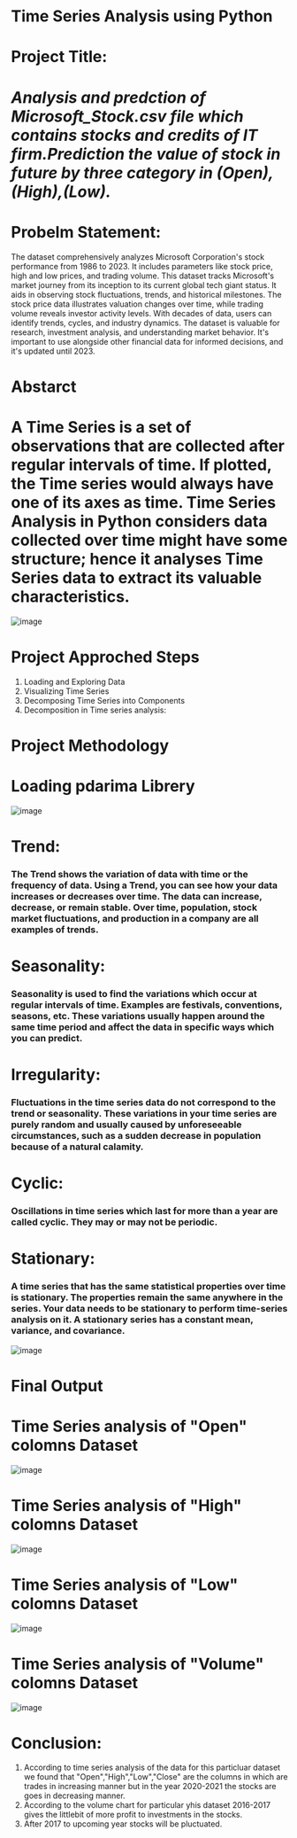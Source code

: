 # Time Series Analysis using Python

# Project Title:
# *Analysis and predction of Microsoft_Stock.csv file which contains stocks and credits of IT firm.Prediction the value of stock in future by three category in (Open),(High),(Low).*

# Probelm Statement:
The dataset comprehensively analyzes Microsoft Corporation's stock performance from 1986 to 2023. It includes parameters like stock price, high and low prices, and trading volume. This dataset tracks Microsoft's market journey from its inception to its current global tech giant status. It aids in observing stock fluctuations, trends, and historical milestones. The stock price data illustrates valuation changes over time, while trading volume reveals investor activity levels. With decades of data, users can identify trends, cycles, and industry dynamics. The dataset is valuable for research, investment analysis, and understanding market behavior. It's important to use alongside other financial data for informed decisions, and it's updated until 2023.

# Abstarct
# A Time Series is a set of observations that are collected after regular intervals of time. If plotted, the Time series would always have one of its axes as time. Time Series Analysis in Python considers data collected over time might have some structure; hence it analyses Time Series data to extract its valuable characteristics.
![image](https://github.com/pavani701/Time_Series_Analysis/assets/143177749/6e4c6e77-2402-4797-b4b0-6c782873860c)

# Project Approched Steps
1. Loading and Exploring Data
2. Visualizing Time Series
3. Decomposing Time Series into Components
4. Decomposition in Time series analysis:

# Project Methodology

# Loading pdarima Librery
![image](https://github.com/pavani701/Time_Series_Analysis/assets/143177749/673e6cde-fc2b-40ad-8371-0fd6bfc3ccd0)

 # **Trend:**
 ### The Trend shows the variation of data with time or the frequency of data. Using a Trend, you can see how your data increases or decreases over time. The data can increase, decrease, or remain stable. Over time, population, stock market fluctuations, and production in a company are all examples of trends.

# **Seasonality:**
### Seasonality is used to find the variations which occur at regular intervals of time. Examples are festivals, conventions, seasons, etc. These variations usually happen around the same time period and affect the data in specific ways which you can predict.

# **Irregularity:**
### Fluctuations in the time series data do not correspond to the trend or seasonality. These variations in your time series are purely random and usually caused by unforeseeable circumstances, such as a sudden decrease in population because of a natural calamity.

# **Cyclic:**
### Oscillations in time series which last for more than a year are called cyclic. They may or may not be periodic.

# **Stationary:**
### A time series that has the same statistical properties over time is stationary. The properties remain the same anywhere in the series. Your data needs to be stationary to perform time-series analysis on it. A stationary series has a constant mean, variance, and covariance.
![image](https://github.com/pavani701/Time_Series_Analysis/assets/143177749/c09c5853-84b9-4592-96cb-e00d8aae904d)

# Final Output
# Time Series analysis of "Open" colomns Dataset
![image](https://github.com/pavani701/Time_Series_Analysis/assets/143177749/9e4b3335-9618-4810-abf3-18834b075ad0)
# Time Series analysis of "High" colomns Dataset
![image](https://github.com/pavani701/Time_Series_Analysis/assets/143177749/ff2faae2-40b1-46df-b86f-9751303324db)
# Time Series analysis of "Low" colomns Dataset
![image](https://github.com/pavani701/Time_Series_Analysis/assets/143177749/a87f8dda-5c4b-4d3e-af8c-f6ad82d98e23)

# Time Series analysis of "Volume" colomns Dataset
![image](https://github.com/pavani701/Time_Series_Analysis/assets/143177749/16503dbf-f378-4c62-ae03-2c57cc48316c)

# Conclusion:

1.  According to time series analysis of the data for this particluar dataset  we found that "Open","High","Low","Close" are the columns in which are trades in increasing manner but in the year 2020-2021 the stocks are goes in decreasing manner.
2.  According to the volume chart for particular yhis dataset 2016-2017 gives the littlebit of more profit to investments in the stocks.
3. After 2017 to upcoming year stocks will be pluctuated.








